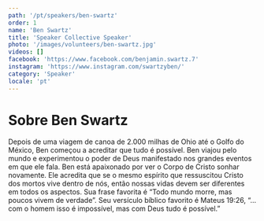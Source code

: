 ```yaml
---
path: '/pt/speakers/ben-swartz'
order: 1
name: 'Ben Swartz'
title: 'Speaker Collective Speaker'
photo: '/images/volunteers/ben-swartz.jpg'
videos: []
facebook: 'https://www.facebook.com/benjamin.swartz.7'
instagram: 'https://www.instagram.com/swartzyben/'
category: 'Speaker'
locale: 'pt'
---
```


# Sobre Ben Swartz

Depois de uma viagem de canoa de 2.000 milhas de Ohio até o Golfo do México, Ben começou a acreditar que tudo é possível. Ben viajou pelo mundo e experimentou o poder de Deus manifestado nos grandes eventos em que ele fala. Ben está apaixonado por ver o Corpo de Cristo sonhar novamente. Ele acredita que se o mesmo espírito que ressuscitou Cristo dos mortos vive dentro de nós, então nossas vidas devem ser diferentes em todos os aspectos. Sua frase favorita é “Todo mundo morre, mas poucos vivem de verdade”. Seu versículo bíblico favorito é Mateus 19:26, “... com o homem isso é impossível, mas com Deus tudo é possível.”